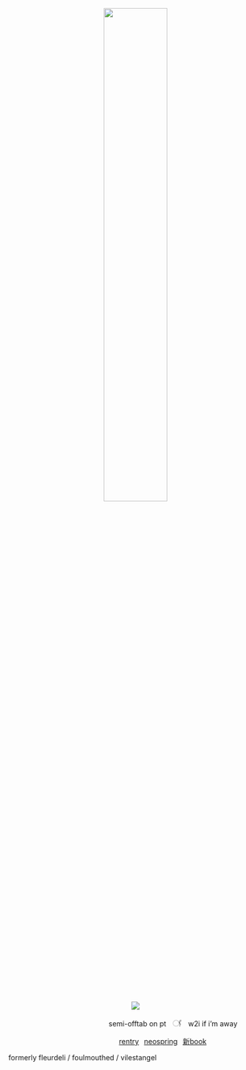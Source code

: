 <p align="center"><img src="https://files.catbox.moe/zlh0xi.png" width="50%" height="50%"></p>
<p align="center"><img src="https://komarev.com/ghpvc/?username=fleurdeli&color=284fb0&style=for-the-badge&label=(⁠*⁠´.｀⁠*⁠)&style=plastic"></p>


⠀⠀⠀⠀⠀⠀⠀⠀⠀⠀⠀⠀⠀⠀⠀⠀⠀⠀   ⠀semi-offtab on ptㅤ𓋜ㅤw2i if i’m away


⠀⠀⠀⠀⠀⠀⠀⠀⠀⠀⠀⠀⠀⠀⠀     ⠀⠀⠀⠀⠀⠀[rentry](https://rentry.co/dearestpatient)⠀[neospring](https://neospring.org/@paranormal)⠀[新book](https://mors.atabook.org/)
ㅤ






formerly fleurdeli / foulmouthed / vilestangel
